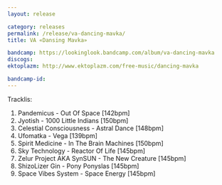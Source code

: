 ```yaml
---
layout: release

category: releases
permalink: /release/va-dancing-mavka/
title: VA «Dansing Mavka»

bandcamp: https://lookinglook.bandcamp.com/album/va-dancing-mavka
discogs: 
ektoplazm: http://www.ektoplazm.com/free-music/dancing-mavka

bandcamp-id: 
---
```


Tracklis:

01. Pandemicus - Out Of Space [142bpm]
02. Jyotish - 1000 Little Indians [150bpm]
03. Celestial Consciousness - Astral Dance [148bpm]
04. Ufomatka - Vega [139bpm]
05. Spirit Medicine - In The Brain Machines [150bpm]
06. Sky Technology - Reactor Of Life [145bpm]
07. Zelur Project AKA SynSUN - The New Creature [145bpm]
08. ShizoLizer Gin - Pony Ponyslas [145bpm]
09. Space Vibes System - Space Energy [145bpm]





